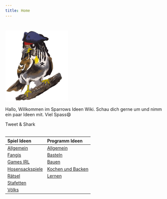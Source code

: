 ```yaml
---
title: Home 
---
```

#
<img src="assets/sparrows.png" width="200px">

Hallo, Willkommen im Sparrows Ideen Wiki. Schau dich gerne um und nimm ein paar Ideen mit. Viel Spass😄

Tweet & Shark
<br>
<br>

| Spiel Ideen       | Programm Ideen    | 
|:----------------- |:----------------- |
| [Allgemein](Spiel-Ideen/Allgemein/) | [Allgemein](Programm-Ideen/Allgemein/) |
| [Fangis](Spiel-Ideen/Fangis/) | [Basteln](Programm-Ideen/Basteln/) |
| [Games IRL](Spiel-Ideen/Games-IRL/) | [Bauen](Programm-Ideen/Bauen/) |
| [Hosensackspiele](Spiel-Ideen/Hosensackspiele/) | [Kochen und Backen](Programm-Ideen/Kochen-und-Backen/) |
| [Rätsel](Spiel-Ideen/Raetsel/) | [Lernen](Programm-Ideen/Lernen/)
| [Stafetten](Spiel-Ideen/Stafetten/) |
| [Völks](Spiel-Ideen/Voelks/) |


<style>
    .md-typeset__table {
        min-width: 100%;
    }

    .md-typeset table:not([class]) {
        display: table;
    }
</style>
